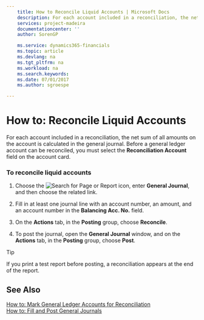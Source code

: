 ```yaml
---
    title: How to Reconcile Liquid Accounts | Microsoft Docs
    description: For each account included in a reconciliation, the net sum of all amounts on the account is calculated in the general journal. Before a general ledger account can be reconciled, you must select the **Reconciliation Account** field on the account card.
    services: project-madeira
    documentationcenter: ''
    author: SorenGP

    ms.service: dynamics365-financials
    ms.topic: article
    ms.devlang: na
    ms.tgt_pltfrm: na
    ms.workload: na
    ms.search.keywords:
    ms.date: 07/01/2017
    ms.author: sgroespe

---
```

# How to: Reconcile Liquid Accounts
For each account included in a reconciliation, the net sum of all amounts on the account is calculated in the general journal. Before a general ledger account can be reconciled, you must select the **Reconciliation Account** field on the account card.  
  
### To reconcile liquid accounts  
  
1.  Choose the ![Search for Page or Report](media/ui-search/search_small.png "Search for Page or Report icon") icon, enter **General Journal**, and then choose the related link.  
  
2.  Fill in at least one journal line with an account number, an amount, and an account number in the **Balancing Acc. No.** field.  
  
3.  On the **Actions** tab, in the **Posting** group, choose **Reconcile**.  
  
4.  To post the journal, open the **General Journal** window, and on the **Actions** tab, in the **Posting** group, choose **Post**.  
  
> [!TIP]  
>  If you print a test report before posting, a reconciliation appears at the end of the report.  
  
## See Also  
 [How to: Mark General Ledger Accounts for Reconciliation](../how-to-mark-general-ledger-accounts-for-reconciliation.md)   
 [How to: Fill and Post General Journals](../how-to-fill-and-post-general-journals.md)